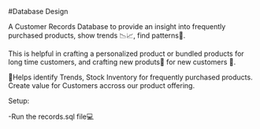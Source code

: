 #Database Design

A Customer Records Database to provide an insight into frequently purchased products, show trends 📉📈, find patterns🔗.

This is helpful in crafting a personalized product or bundled products for long time customers, and crafting new produts🏬 for new customers 🏪.

🎯Helps identify Trends, Stock Inventory for frequently purchased products. Create value for Customers accross our product offering.

Setup:

-Run the records.sql file💻
        
